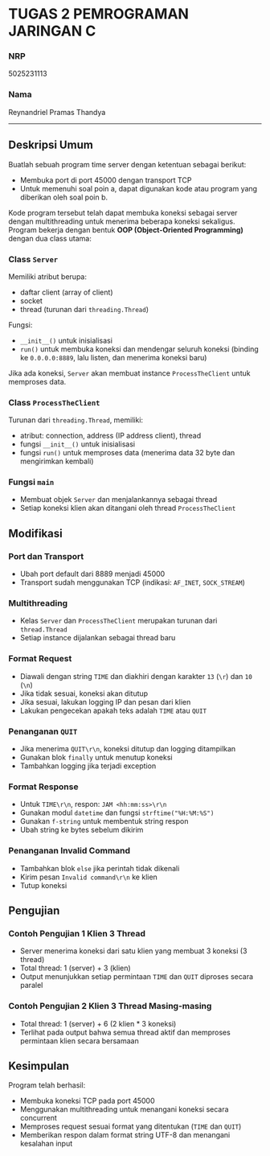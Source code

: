 # TUGAS 2 PEMROGRAMAN JARINGAN C

### NRP

5025231113

### Nama

Reynandriel Pramas Thandya

---

## Deskripsi Umum

Buatlah sebuah program time server dengan ketentuan sebagai berikut:

* Membuka port di port 45000 dengan transport TCP
* Untuk memenuhi soal poin a, dapat digunakan kode atau program yang diberikan oleh soal poin b.

Kode program tersebut telah dapat membuka koneksi sebagai server dengan multithreading untuk menerima beberapa koneksi sekaligus. Program bekerja dengan bentuk **OOP (Object-Oriented Programming)** dengan dua class utama:

### Class `Server`

Memiliki atribut berupa:

* daftar client (array of client)
* socket
* thread (turunan dari `threading.Thread`)

Fungsi:

* `__init__()` untuk inisialisasi
* `run()` untuk membuka koneksi dan mendengar seluruh koneksi (binding ke `0.0.0.0:8889`, lalu listen, dan menerima koneksi baru)

Jika ada koneksi, `Server` akan membuat instance `ProcessTheClient` untuk memproses data.

### Class `ProcessTheClient`

Turunan dari `threading.Thread`, memiliki:

* atribut: connection, address (IP address client), thread
* fungsi `__init__()` untuk inisialisasi
* fungsi `run()` untuk memproses data (menerima data 32 byte dan mengirimkan kembali)

### Fungsi `main`

* Membuat objek `Server` dan menjalankannya sebagai thread
* Setiap koneksi klien akan ditangani oleh thread `ProcessTheClient`

## Modifikasi

### Port dan Transport

* Ubah port default dari 8889 menjadi 45000
* Transport sudah menggunakan TCP (indikasi: `AF_INET`, `SOCK_STREAM`)

### Multithreading

* Kelas `Server` dan `ProcessTheClient` merupakan turunan dari `thread.Thread`
* Setiap instance dijalankan sebagai thread baru

### Format Request

* Diawali dengan string `TIME` dan diakhiri dengan karakter `13` (`\r`) dan `10` (`\n`)
* Jika tidak sesuai, koneksi akan ditutup
* Jika sesuai, lakukan logging IP dan pesan dari klien
* Lakukan pengecekan apakah teks adalah `TIME` atau `QUIT`

### Penanganan `QUIT`

* Jika menerima `QUIT\r\n`, koneksi ditutup dan logging ditampilkan
* Gunakan blok `finally` untuk menutup koneksi
* Tambahkan logging jika terjadi exception

### Format Response

* Untuk `TIME\r\n`, respon: `JAM <hh:mm:ss>\r\n`
* Gunakan modul `datetime` dan fungsi `strftime("%H:%M:%S")`
* Gunakan `f-string` untuk membentuk string respon
* Ubah string ke bytes sebelum dikirim

### Penanganan Invalid Command

* Tambahkan blok `else` jika perintah tidak dikenali
* Kirim pesan `Invalid command\r\n` ke klien
* Tutup koneksi

## Pengujian

### Contoh Pengujian 1 Klien 3 Thread

* Server menerima koneksi dari satu klien yang membuat 3 koneksi (3 thread)
* Total thread: 1 (server) + 3 (klien)
* Output menunjukkan setiap permintaan `TIME` dan `QUIT` diproses secara paralel

### Contoh Pengujian 2 Klien 3 Thread Masing-masing

* Total thread: 1 (server) + 6 (2 klien \* 3 koneksi)
* Terlihat pada output bahwa semua thread aktif dan memproses permintaan klien secara bersamaan

## Kesimpulan

Program telah berhasil:

* Membuka koneksi TCP pada port 45000
* Menggunakan multithreading untuk menangani koneksi secara concurrent
* Memproses request sesuai format yang ditentukan (`TIME` dan `QUIT`)
* Memberikan respon dalam format string UTF-8 dan menangani kesalahan input
